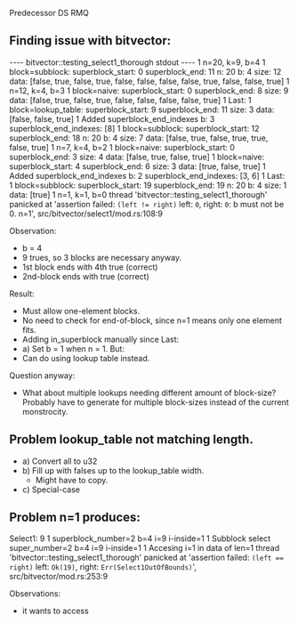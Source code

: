 

Predecessor DS
RMQ


## Finding issue with bitvector:

---- bitvector::testing_select1_thorough stdout ----
1 n=20, k=9, b=4
1 block=subblock: superblock_start: 0 superblock_end: 11 n: 20 b: 4 size: 12 data: [false, true, false, true, false, false, false, false, true, false, false, true]
1     n=12, k=4, b=3
1     block=naive: superblock_start: 0 superblock_end: 8  size: 9 data: [false, true, false, true, false, false, false, false, true]
1     Last: 
1     block=lookup_table: superblock_start: 9 superblock_end: 11 size: 3 data: [false, false, true]
1     Added superblock_end_indexes b: 3 superblock_end_indexes: [8] 
1 block=subblock: superblock_start: 12 superblock_end: 18 n: 20 b: 4 size: 7 data: [false, true, false, true, true, false, true]
1     n=7, k=4, b=2
1     block=naive: superblock_start: 0 superblock_end: 3  size: 4 data: [false, true, false, true]
1     block=naive: superblock_start: 4 superblock_end: 6  size: 3 data: [true, false, true]
1     Added superblock_end_indexes b: 2 superblock_end_indexes: [3, 6] 
1 Last: 
1 block=subblock: superblock_start: 19 superblock_end: 19 n: 20 b: 4 size: 1 data: [true]
1     n=1, k=1, b=0
thread 'bitvector::testing_select1_thorough' panicked at 'assertion failed: `(left != right)`
  left: `0`,
 right: `0`: b must not be 0. n=1', src/bitvector/select1/mod.rs:108:9

Observation:
- b = 4
- 9 trues, so 3 blocks are necessary anyway.
- 1st block ends with 4th true (correct)
- 2nd-block ends with true (correct)

Result:
- Must allow one-element blocks.
- No need to check for end-of-block, since n=1 means only one element fits.
- Adding in_superblock manually since Last:
- a) Set b = 1 when n = 1.
But:
- Can do using lookup table instead.

Question anyway:
- What about multiple lookups needing different amount of block-size? Probably have to generate for multiple block-sizes instead of the current monstrocity.

## Problem lookup_table not matching length.

- a) Convert all to u32
- b) Fill up with falses up to the lookup_table width.
  - Might have to copy.
- c) Special-case 


## Problem n=1 produces:

Select1: 9
1 superblock_number=2 b=4 i=9 i-inside=1
1 Subblock select super_number=2 b=4 i=9 i-inside=1
1     Accesing i=1 in data of len=1
thread 'bitvector::testing_select1_thorough' panicked at 'assertion failed: `(left == right)`
  left: `Ok(19)`,
 right: `Err(Select1OutOfBounds)`', src/bitvector/mod.rs:253:9

Observations:
- it wants to access 